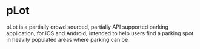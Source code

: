 # pLot

pLot is a partially crowd sourced, partially API supported parking application,
for iOS and Android, intended to help users find a parking spot in heavily
populated areas where parking can be 

